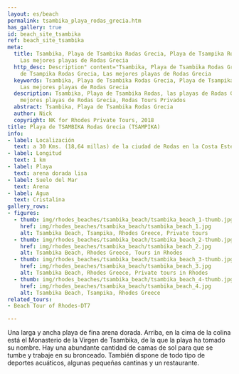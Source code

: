 ```yaml
---
layout: es/beach
permalink: tsambika_playa_rodas_grecia.htm
has_gallery: true
id: beach_site_tsambika
ref: beach_site_tsambika
meta:
  title: Tsambika, Playa de Tsambika Rodas Grecia, Playa de Tsampika Rodas Grecia,
    Las mejores playas de Rodas Grecia
  http_desc: Description" content="Tsambika, Playa de Tsambika Rodas Grecia, Playa
    de Tsampika Rodas Grecia, Las mejores playas de Rodas Grecia
  keywords: Tsambika, Playa de Tsambika Rodas Grecia, Playa de Tsampika Rodas Grecia,
    Las mejores playas de Rodas Grecia
  description: Tsambika, Playa de Tsambika Rodas, las playas de Rodas Grecia, las
    mejores playas de Rodas Grecia, Rodas Tours Privados
  abstract: Tsambika, Playa de Tsambika Rodas Grecia
  author: Nick
  copyright: NK for Rhodes Private Tours, 2018
title: Playa de TSAMBIKA Rodas Grecia (TSAMPIKA)
info:
- label: Localización
  text: a 30 Kms. (18,64 millas) de la ciudad de Rodas en la Costa Este
- label: Longitud
  text: 1 km
- label: Playa
  text: arena dorada lisa
- label: Suelo del Mar
  text: Arena
- label: Agua
  text: Cristalina
gallery_rows:
- figures:
  - thumb: img/rhodes_beaches/tsambika_beach/tsambika_beach_1-thumb.jpg
    href: img/rhodes_beaches/tsambika_beach/tsambika_beach_1.jpg
    alt: Tsambika Beach, Tsampika, Rhodes Greece, Private tours
  - thumb: img/rhodes_beaches/tsambika_beach/tsambika_beach_2-thumb.jpg
    href: img/rhodes_beaches/tsambika_beach/tsambika_beach_2.jpg
    alt: Tsambika Beach, Rhodes Greece, Tours in Rhodes
  - thumb: img/rhodes_beaches/tsambika_beach/tsambika_beach_3-thumb.jpg
    href: img/rhodes_beaches/tsambika_beach/tsambika_beach_3.jpg
    alt: Tsambika Beach, Rhodes Greece, Private tours in Rhodes
  - thumb: img/rhodes_beaches/tsambika_beach/tsambika_beach_4-thumb.jpg
    href: img/rhodes_beaches/tsambika_beach/tsambika_beach_4.jpg
    alt: Tsambika Beach, Tsampika, Rhodes Greece
related_tours:
- Beach Tour of Rhodes-DT7

---
```

Una larga y ancha playa de fina arena dorada. Arriba, en la cima de la colina está el Monasterio de la Virgen de Tsambika, de la que la playa ha tomado su nombre. Hay una abundante cantidad de camas de sol para que se tumbe y trabaje en su bronceado. También dispone de todo tipo de deportes acuáticos, algunas pequeñas cantinas y un restaurante.